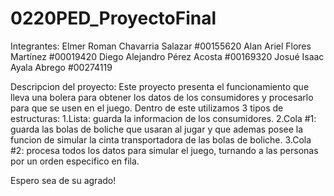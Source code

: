 # 0220PED_ProyectoFinal
Integrantes:
Elmer Roman Chavarria Salazar	#00155620
Alan Ariel Flores Martínez		#00019420
Diego Alejandro Pérez Acosta	#00169320
Josué Isaac Ayala Abrego		  #00274119

Descripcion del proyecto:
Este proyecto presenta el funcionamiento que lleva una bolera para obtener los datos de los consumidores y procesarlo para que se usen en el juego.
Dentro de este utilizamos 3 tipos de estructuras:
1.Lista: guarda la informacion de los consumidores.
2.Cola #1: guarda las bolas de boliche que usaran al jugar y que ademas posee la funcion de simular la cinta transportadora de las bolas de boliche.
3.Cola #2: procesa todos los datos para simular el juego, turnando a las personas por un orden especifico en fila.

Espero sea de su agrado!
